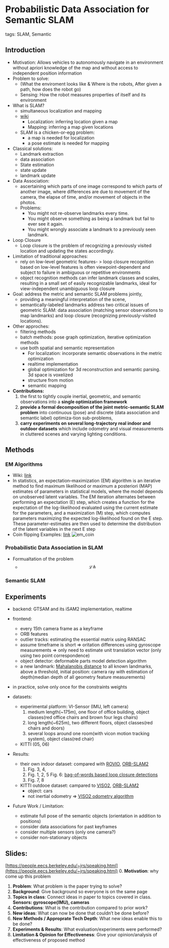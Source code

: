 # Probabilistic Data Association for Semantic SLAM

tags: SLAM, Semantic

## Introduction

- Motivation:
  Allows vehicles to autonomously navigate in an environment without apriori knowledge of the map and without access to independent position information
- Problem to solve:
  - (What the enviroment looks like & Where is the robots, After given a path, how does the robot go) 
  -  Sensing: How the robot measures properties of itself and its environment
- What is SLAM?
  * simultaneous localization and mapping 
  * [wiki](https://en.wikipedia.org/wiki/Simultaneous_localization_and_mapping)
    - Localization: inferring location given a map 
    - Mapping: inferring a map given locations 
  * SLAM is a chicken-or-egg problem: 
    - a map is needed for localization 
    - a pose estimate is needed for mapping
- Classical solutions:
    - Landmark extraction 
    - data association 
    - State estimation 
    - state update
    - landmark update
- Data Association:
  - ascertaining which parts of one image correspond to which parts of another image, where differences are due to movement of the camera, the elapse of time, and/or movement of objects in the photos. 
  - Problems:
    - You might not re-observe landmarks every time.
    - You might observe something as being a landmark but fail to ever see it again.
    - You might wrongly associate a landmark to a previously seen landmark.
- Loop Closure
  - Loop closure is the problem of recognizing a previously visited location and updating the states accordingly.
- Limitation of traditional approaches:
  - rely on low-level geometric features- > loop closure recognition based on low-level features is often viewpoint-dependent and subject to failure in ambiguous or repetitive environments
  - object recognition methods can infer landmark classes and scales, resulting in a small set of easily recognizable landmarks, ideal for view-independent unambiguous loop closure
- Goal:  address the metric and semantic SLAM problems jointly,
  - providing a meaningful interpretation of the scene, 
  - semantically-labeled landmarks address two critical issues of geometric SLAM: data association (matching sensor observations to map landmarks) and loop closure (recognizing previously-visited locations). 
- Other approches:
  - filtering methods
  - batch methods: pose graph optimization, iterative optimization methods
  - use both spatial and semantic representation
    - For localization: incorporate semantic observations in the metric optimization  
    - realtime implementation
    - global optimization for 3d reconstruction and semantic parsing. 3d space is voxelized 
    - structure from motion
    - semantic mapping
- __Contributions:__
  1. the first to tightly couple inertial, geometric, and semantic observations into a __single optimization framework__
  2. __provide a formal decomposition of the joint metric-semantic SLAM problem__ into continuous (pose) and discrete (data association and semantic label) optimiza-tion sub-problems, 
  3.  __carry experiments on several long-trajectory real indoor and outdoor datasets__ which include odometry and visual measurements in cluttered scenes and varying lighting conditions. 

## Methods

### EM Algorithms
- Wiki: [link](https://en.wikipedia.org/wiki/Expectation%E2%80%93maximization_algorithm)
- In statistics, an expectation–maximization (EM) algorithm is an iterative method to find maximum likelihood or maximum a posteriori (MAP) estimates of parameters in statistical models, where the model depends on unobserved latent variables. The EM iteration alternates between performing an expectation (E) step, which creates a function for the expectation of the log-likelihood evaluated using the current estimate for the parameters, and a maximization (M) step, which computes parameters maximizing the expected log-likelihood found on the E step. These parameter-estimates are then used to determine the distribution of the latent variables in the next E step 
- Coin flipping Examples: [link](https://www.nature.com/articles/nbt1406/figures/1) ![em_coin](https://media.nature.com/lw926/nature-assets/nbt/journal/v26/n8/images/nbt1406-F1.gif)

### Probabilistic Data Association in SLAM

- Formualtation of the problem
  - $$\mathcal{L} \triangleq $$

### Semantic SLAM

## Experiments

- backend: GTSAM and its iSAM2 implementation, realtime
- frontend: 
  - every 15th camera frame as a keyframe
  - ORB features
  - outlier tracks: estimating the essential matrix using RANSAC 
  - assume timeframe is short => oritation differences using gyroscope measurements => only need to estimate unit translation vector (only using two point correspondence)
  - object detector: deformable parts model detection algorithm
  - a new landmark: [Mahalanobis distance](https://en.wikipedia.org/wiki/Mahalanobis_distance) to all known landmarks, above a threshold, initial position: camera ray with estimation of depth(median depth of all geometry feature measurements)
- in practice, solve only once for the constraints weights
- datasets:
  - experimental platform: VI-Sensor (IMU, left camera)
    1. medium length(~175m), one floor of office building, object classes(red office chairs and brown four legs chairs)
    2. long length(~625m), two different floors, object classes(red chairs and doors)
    3. several loops around one room(with vicon motion tracking system), object class(red chair)
  - KITTI (05, 06)
- Results:
  - their own indoor dataset: compared with [ROVIO](https://github.com/ethz-asl/rovio), [ORB-SLAM2](https://github.com/raulmur/ORB_SLAM2)
    1. Fig. 3, 4,
    2. Fig. 1, 2, 5 Fig. 6: [bag-of-words based loop closure detections](https://nicolovaligi.com/bag-of-words-loop-closure-visual-slam.html)
    3. Fig. 7, 8
  - KITTI outdooe dataset: campared to [VISO2](http://www.cvlibs.net/software/libviso/), [ORB-SLAM2](https://github.com/raulmur/ORB_SLAM2)
    - object: cars
    - not inertial odometry => [VISO2 odometry algorithm](http://www.cvlibs.net/software/libviso/)
 
- Future Work / Limitation:
  - estimate full pose of the semantic objects (orientation in addition to positions)
  - consider data associations for past keyframes
  - consider multiple sensors (only one camera?) 
  - consider non-stationary objects
  
  
## Slides:
[https://people.eecs.berkeley.edu/~jrs/speaking.html](https://people.eecs.berkeley.edu/~jrs/speaking.html)
0. __Motivation__: why come up this problem
1. __Problem__: What problem is the paper trying to solve? 
2. __Background__: Give background so everyone is on the same page
3. __Topics in class__: Connect ideas in paper to topics covered in class. __Sensors: gyroscope(IMU), cameras__
4. __Contributions__: What is the contribution compared to prior work?
5. __New ideas__: What can now be done that couldn’t be done before?
6. __New Methods / Approprate Tech Depth__: What new ideas enable this to be done?
7. __Experiments & Results__: What evaluation/experiments were performed?
8. __Limitation & Opinion for Effectiveness__: Give your opinion/analysis of effectiveness of proposed method

